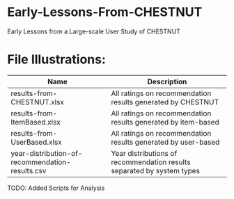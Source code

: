 # Early-Lessons-From-CHESTNUT

Early Lessons from a Large-scale User Study of CHESTNUT

# File Illustrations:

| Name | Description |
| --- | --- |
| results-from-CHESTNUT.xlsx | All ratings on recommendation results generated by CHESTNUT |
| results-from-ItemBased.xlsx | All ratings on recommendation results generated by item-based |
| results-from-UserBased.xlsx | All ratings on recommendation results generated by user-based |
| year-distribution-of-recommendation-results.csv | Year distributions of recommendation results separated by system types|

TODO: Added Scripts for Analysis
